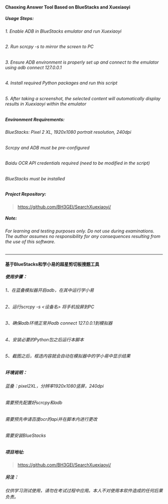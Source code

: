 #### Chaoxing Answer Tool Based on BlueStacks and Xuexiaoyi

##### Usage Steps:
###### 1. Enable ADB in BlueStacks emulator and run Xuexiaoyi
###### 2. Run scrcpy -s <device name> to mirror the screen to PC
###### 3. Ensure ADB environment is properly set up and connect to the emulator using adb connect 127.0.0.1
###### 4. Install required Python packages and run this script
###### 5. After taking a screenshot, the selected content will automatically display results in Xuexiaoyi within the emulator

##### Environment Requirements:
###### BlueStacks: Pixel 2 XL, 1920x1080 portrait resolution, 240dpi
###### Scrcpy and ADB must be pre-configured
###### Baidu OCR API credentials required (need to be modified in the script)
###### BlueStacks must be installed

##### Project Repository:
> https://github.com/BH3GEI/SearchXuexiaoyi/

##### Note:
###### For learning and testing purposes only. Do not use during examinations. The author assumes no responsibility for any consequences resulting from the use of this software.

---

#### 基于BlueStacks和学小易的超星剪切板搜题工具

##### 使用步骤：
###### 1、在蓝叠模拟器开启adb，在其中运行学小易
###### 2、运行scrcpy -s <设备名> 将手机投屏到PC
###### 3、确保adb环境正常并adb connect 127.0.0.1到模拟器
###### 4、安装必要的Python包之后运行本脚本
###### 5、截图之后，框选内容就会自动在模拟器中的学小易中显示结果

##### 环境说明：
######  蓝叠：pixel2XL，分辨率1920x1080竖屏，240dpi
######  需要预先配置好scrcpy和adb
######  需要预先申请百度ocr的api并在脚本内进行更改
######  需要安装BlueStacks

##### 项目地址:
> https://github.com/BH3GEI/SearchXuexiaoyi/

##### 另注：
###### 仅供学习测试使用，请勿在考试过程中应用。本人不对使用本软件造成的任何后果负责。
